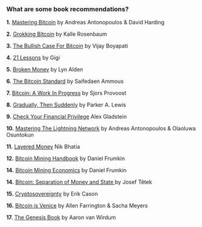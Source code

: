 ### What are some book recommendations? 

**1\.** <ins><a href="https://www.amazon.com/Mastering-Bitcoin-Programming-Open-Blockchain/dp/1098150090/ref=sr_1_1?keywords=mastering+bitcoin+3rd+edition&sr=8-1" target="_blank" rel="noopener noreferrer">Mastering Bitcoin</a></ins> by Andreas Antonopoulos & David Harding 

**2\.** <ins><a href="https://www.amazon.com/Grokking-Bitcoin-Kalle-Rosenbaum/dp/1617294641/ref=sr_1_1?keywords=grokking+bitcoin&sr=8-1" target="_blank" rel="noopener noreferrer">Grokking Bitcoin</a></ins> by Kalle Rosenbaum

**3\.** <ins><a href="https://www.amazon.com/Bullish-Case-Bitcoin-Vijay-Boyapati/dp/1737204118/ref=tmm_pap_swatch_0?_encoding=UTF8&sr=8-1" target="_blank" rel="noopener noreferrer">The Bullish Case For Bitcoin</a></ins> by Vijay Boyapati

**4\.** <ins><a href="https://www.amazon.com/21-Lessons-Learned-Falling-Bitcoin/dp/1697526349/ref=tmm_pap_swatch_0?_encoding=UTF8&sr=8-2" target="_blank" rel="noopener noreferrer">21 Lessons</a></ins> by Gigi

**5\.** <ins><a href="https://academy.saifedean.com/product/broken-money-hardcover/" target="_blank" rel="noopener noreferrer">Broken Money</a></ins> by Lyn Alden

**6\.** <ins><a href="https://academy.saifedean.com/product/tbs-hardcover/" target="_blank" rel="noopener noreferrer">The Bitcoin Standard</a></ins> by Saifedaen Ammous

**7\.** <ins><a href="https://www.amazon.com/Bitcoin-Technical-innovations-Sjors-Provoost/dp/9090360425" target="_blank" rel="noopener noreferrer">Bitcoin: A Work In Progress</a></ins> by Sjors Provoost

**8\.** <ins><a href="https://academy.saifedean.com/product/gradually-then-suddenly-hardcover/" target="_blank" rel="noopener noreferrer">Gradually, Then Suddenly</a></ins> by Parker A. Lewis

**9\.** <ins><a href="https://store.bitcoinmagazine.com/collections/books/products/check-your-financial-privilege" target="_blank" rel="noopener noreferrer">Check Your Financial Privilege</a></ins> Alex Gladstein

**10\.** <ins><a href="" target="_blank" rel="noopener noreferrer">Mastering The Lightning Network</a></ins> by Andreas Antonopoulos & Olaoluwa Osuntokun

**11\.** <ins><a href="" target="_blank" rel="noopener noreferrer">Layered Money</a></ins> Nik Bhatia

**12\.** <ins><a href="https://braiins.com/books/bitcoin-mining-handbook" target="_blank" rel="noopener noreferrer">Bitcoin Mining Handbook</a></ins> by Daniel Frumkin

**14\.** <ins><a href="https://braiins.com/books/bitcoin-mining-economics" target="_blank" rel="noopener noreferrer">Bitcoin Mining Economics</a></ins> by Daniel Frumkin

**14\.** <ins><a href="https://braiins.com/books/bitcoin-separation-of-money-and-state" target="_blank" rel="noopener noreferrer">Bitcoin: Separation of Money and State </a></ins> by Josef Tětek

**15\.** <ins><a href="https://store.bitcoinmagazine.com/collections/books/products/cryptosovereignty" target="_blank" rel="noopener noreferrer">Cryptosovereignty</a></ins> by Erik Cason

**16\.** <ins><a href="https://store.bitcoinmagazine.com/collections/books/products/bitcoin-is-venice" target="_blank" rel="noopener noreferrer">Bitcoin is Venice</a></ins> by Allen Farrington & Sacha Meyers

**17\.** <ins><a href="https://store.bitcoinmagazine.com/collections/books/products/the-genesis-book" target="_blank" rel="noopener noreferrer">The Genesis Book</a></ins> by Aaron van Wirdum
